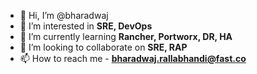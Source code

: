 - 👋 Hi, I’m @bharadwaj
- 👀 I’m interested in **SRE, DevOps**
- 🌱 I’m currently learning **Rancher, Portworx, DR, HA**
- 💞️ I’m looking to collaborate on **SRE, RAP**
- 📫 How to reach me - **bharadwaj.rallabhandi@fast.co**

<!---
rbharadwaj28 is a ✨ special ✨ repository because its `README.md` (this file) appears on your GitHub profile.
You can click the Preview link to take a look at your changes.
--->
